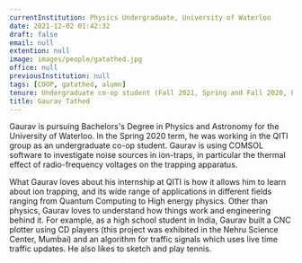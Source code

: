 ```yaml
---
currentInstitution: Physics Undergraduate, University of Waterloo
date: 2021-12-02 01:42:32
draft: false
email: null
extention: null
image: images/people/gatathed.jpg
office: null
previousInstitution: null
tags: [COOP, gatathed, alumn]
tenure: Undergraduate co-op student (Fall 2021, Spring and Fall 2020, Phys. 3B)
title: Gaurav Tathed
---
```

Gaurav is pursuing Bachelors's Degree in Physics and Astronomy for the University of Waterloo. In the Spring 2020 term, he was working in the QITI group as an undergraduate co-op student. Gaurav is using COMSOL software to investigate noise sources in ion-traps, in particular the thermal effect of radio-frequency voltages on the trapping apparatus.

What Gaurav loves about his internship at QITI is how it allows him to learn about ion trapping, and its wide range of applications in different fields ranging from Quantum Computing to High energy physics. Other than physics, Gaurav loves to understand how things work and engineering behind it. For example, as a high school student in India, Gaurav built a CNC plotter using CD players (this project was exhibited in the Nehru Science Center, Mumbai) and an algorithm for traffic signals which uses live time traffic updates. He also likes to sketch and play tennis.
